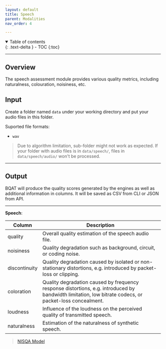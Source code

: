 ```yaml
---
layout: default
title: Speech
parent: Modalities
nav_order: 4

---
```

<details open markdown="block">
  <summary>
    Table of contents
  </summary>
  {: .text-delta }
- TOC
{:toc}
</details>

---

## Overview

The speech assessment module provides various quality metrics, including naturalness, colouration, noisiness, etc. 

## Input

Create a folder named `data` under your working directory and put your audio files in this folder.

Suported file formats:

+ `wav`

> Due to algorithm limitation, sub-folder might not work as expected. If your folder with audio files is in `data/speech/`, files in `data/speech/audio/` won't be processed.

***

## Output

BQAT will produce the quality scores generated by the engines as well as additional information in columns. It will be saved as CSV from CLI or JSON from API. 

***

__Speech__:

| Column        | Description |
| ------------- | ----------- |
| quality       | Overall quality estimation of the speech audio file. |
| noisiness     | Quality degradation such as background, circuit, or coding noise. |
| discontinuity | Quality degradation caused by isolated or non-stationary distortions, e.g. introduced by packet-loss or clipping. |
| coloration    | Quality degradation caused by frequency response distortions, e.g. introduced by bandwidth limitation, low bitrate codecs, or packet-loss concealment. |
| loudness      | Influence of the loudness on the perceived quality of transmitted speech. |
| naturalness   | Estimation of the naturalness of synthetic speech. |

> [NISQA Model](https://arxiv.org/abs/2104.09494)
